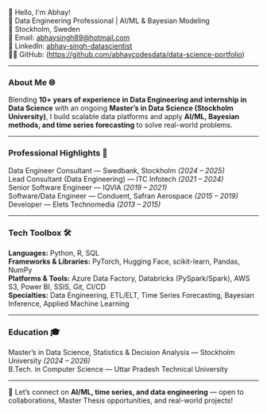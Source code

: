 👋 Hello, I'm Abhay!  
🚀 Data Engineering Professional | AI/ML & Bayesian Modeling  
📍 Stockholm, Sweden  
📧 Email: abhaysingh89@hotmail.com  
🔗 LinkedIn: [abhay-singh-datascientist](https://www.linkedin.com/in/abhay-singh-full-stackdatascientist/)  
👨‍💻 GitHub: <data-science-portfolio> (https://github.com/abhaycodesdata/data-science-portfolio)

---

### About Me 🌐  
Blending **10+ years of experience in Data Engineering and internship in Data Science** with an ongoing **Master’s in Data Science (Stockholm University)**, I build scalable data platforms and apply **AI/ML, Bayesian methods, and time series forecasting** to solve real-world problems.  

---

### Professional Highlights 🌟  
Data Engineer Consultant — Swedbank, Stockholm *(2024 – 2025)*  
Lead Consultant (Data Engineering) — ITC Infotech *(2021 – 2024)*  
Senior Software Engineer — IQVIA *(2019 – 2021)*  
Software/Data Engineer — Conduent, Safran Aerospace *(2015 – 2019)*  
Developer — Elets Technomedia *(2013 – 2015)*  

---

### Tech Toolbox 🛠️  
**Languages:** Python, R, SQL  
**Frameworks & Libraries:** PyTorch, Hugging Face, scikit-learn, Pandas, NumPy  
**Platforms & Tools:** Azure Data Factory, Databricks (PySpark/Spark), AWS S3, Power BI, SSIS, Git, CI/CD  
**Specialties:** Data Engineering, ETL/ELT, Time Series Forecasting, Bayesian Inference, Applied Machine Learning  

---

### Education 🎓  
Master’s in Data Science, Statistics & Decision Analysis — Stockholm University *(2024 – 2026)*  
B.Tech. in Computer Science — Uttar Pradesh Technical University  

---

🔗 Let’s connect on **AI/ML, time series, and data engineering** — open to collaborations, Master Thesis opportunities, and real-world projects!  
